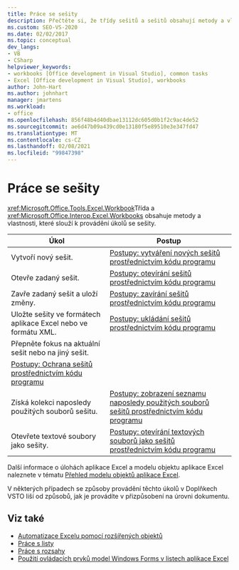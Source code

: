 ```yaml
---
title: Práce se sešity
description: Přečtěte si, že třídy sešitů a sešitů obsahují metody a vlastnosti, které slouží k provádění úkolů se sešity.
ms.custom: SEO-VS-2020
ms.date: 02/02/2017
ms.topic: conceptual
dev_langs:
- VB
- CSharp
helpviewer_keywords:
- workbooks [Office development in Visual Studio], common tasks
- Excel [Office development in Visual Studio], workbooks
author: John-Hart
ms.author: johnhart
manager: jmartens
ms.workload:
- office
ms.openlocfilehash: 856f48b4d40dbae13112dc605d0b1f2c9ac4de52
ms.sourcegitcommit: ae6d47b09a439cd0e13180f5e89510e3e347fd47
ms.translationtype: MT
ms.contentlocale: cs-CZ
ms.lasthandoff: 02/08/2021
ms.locfileid: "99847398"
---
```

# <a name="work-with-workbooks"></a>Práce se sešity
  <xref:Microsoft.Office.Tools.Excel.Workbook>Třída a <xref:Microsoft.Office.Interop.Excel.Workbooks> obsahuje metody a vlastnosti, které slouží k provádění úkolů se sešity.

|Úkol|Postup|
|----------|---------------|
|Vytvoří nový sešit.|[Postupy: vytváření nových sešitů prostřednictvím kódu programu](../vsto/how-to-programmatically-create-new-workbooks.md)|
|Otevře zadaný sešit.|[Postupy: otevírání sešitů prostřednictvím kódu programu](../vsto/how-to-programmatically-open-workbooks.md)|
|Zavře zadaný sešit a uloží změny.|[Postupy: zavírání sešitů prostřednictvím kódu programu](../vsto/how-to-programmatically-close-workbooks.md)|
|Uložte sešity ve formátech aplikace Excel nebo ve formátu XML.|[Postupy: ukládání sešitů prostřednictvím kódu programu](../vsto/how-to-programmatically-save-workbooks.md)|
|Přepněte fokus na aktuální sešit nebo na jiný sešit.|
|[Postupy: Ochrana sešitů prostřednictvím kódu programu](../vsto/how-to-programmatically-protect-workbooks.md)|
|Získá kolekci naposledy použitých souborů sešitu.|[Postupy: zobrazení seznamu naposledy použitých souborů sešitů prostřednictvím kódu programu](../vsto/how-to-programmatically-list-recently-used-workbook-files.md)|
|Otevřete textové soubory jako sešity.|[Postupy: otevírání textových souborů jako sešitů prostřednictvím kódu programu](../vsto/how-to-programmatically-open-text-files-as-workbooks.md)|

 Další informace o úlohách aplikace Excel a modelu objektu aplikace Excel naleznete v tématu [Přehled modelu objektů aplikace Excel](../vsto/excel-object-model-overview.md).

 V některých případech se způsoby provádění těchto úkolů v Doplňkech VSTO liší od způsobů, jak je provádíte v přizpůsobení na úrovni dokumentu.

## <a name="see-also"></a>Viz také
- [Automatizace Excelu pomocí rozšířených objektů](../vsto/automating-excel-by-using-extended-objects.md)
- [Práce s listy](../vsto/working-with-worksheets.md)
- [Práce s rozsahy](../vsto/working-with-ranges.md)
- [Použití ovládacích prvků model Windows Forms v listech aplikace Excel](../vsto/using-windows-forms-controls-on-excel-worksheets.md)
